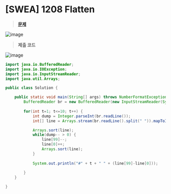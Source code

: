 # [SWEA] 1208 Flatten
> **[문제](https://swexpertacademy.com/main/talk/solvingClub/problemView.do?solveclubId=AX69tP7quW4DFAVm&contestProbId=AV139KOaABgCFAYh&probBoxId=AX7C26xKL7sDFAVm&type=PROBLEM&problemBoxTitle=day0204&problemBoxCnt=4)**
> 
![image](https://user-images.githubusercontent.com/80896077/174946235-98544d50-2215-4d9d-bcba-553df1c25898.png)

> **제출 코드**
> 
![image](https://user-images.githubusercontent.com/80896077/174946295-4d28d65a-aef1-46f5-b859-a227c794093f.png)

```java
import java.io.BufferedReader;
import java.io.IOException;
import java.io.InputStreamReader;
import java.util.Arrays;

public class Solution {

	public static void main(String[] args) throws NumberFormatException, IOException {
		BufferedReader br = new BufferedReader(new InputStreamReader(System.in));
		
		for(int t=1; t<=10; t++) {
			int dump = Integer.parseInt(br.readLine());
			int[] line = Arrays.stream(br.readLine().split(" ")).mapToInt(Integer::parseInt).toArray();

			Arrays.sort(line);
			while(dump-- > 0) {
				line[99]--;
				line[0]++;
				Arrays.sort(line);
			}
			
			System.out.println("#" + t + " " + (line[99]-line[0]));
			
		}
	}

}
```
